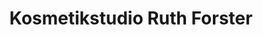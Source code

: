 ---
title: "Kosmetikstudio Ruth Forster"
url: /tirschenreuth/kosmetikstudio-ruth-forster/
shop: Kosmetik
---
